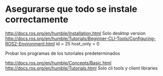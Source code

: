 # Asegurarse que todo se instale correctamente
  http://docs.ros.org/en/humble/Installation.html
  Solo desktop version
  http://docs.ros.org/en/humble/Tutorials/Beginner-CLI-Tools/Configuring-ROS2-Environment.html
  id = 25
  host_only = 0
  
Probar los programas de los tutoriales predeterminados

  http://docs.ros.org/en/humble/Concepts/Basic.html
  http://docs.ros.org/en/humble/Tutorials.html Solo cli tools y client libraries
